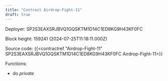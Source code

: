 ```yaml
---
title: "Contract Airdrop-Fight-11"
draft: true
---
```

Deployer: SP2S3EAXSRJBVQ1GQSKTM1D14C1ED8KG9H43KF0FC


 



Block height: 159241 (2024-07-25T11:18:11.000Z)

Source code: {{<contractref "Airdrop-Fight-11" SP2S3EAXSRJBVQ1GQSKTM1D14C1ED8KG9H43KF0FC Airdrop-Fight-11>}}

Functions:

* do _private_
